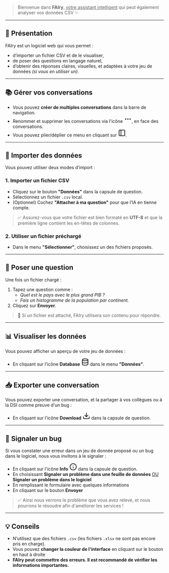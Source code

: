 > Bienvenue dans **FAIry**, <u>votre assistant intelligent</u> qui peut également analyser vos données CSV ✨

---

## 🚀 Présentation

FAIry est un logiciel web qui vous permet :
- d’importer un fichier CSV et de le visualiser,
- de poser des questions en langage naturel,
- d’obtenir des réponses claires, visuelles, et adaptées à votre jeu de données *(si vous en utiliser un)*.

---

## 📚 Gérer vos conversations

- Vous pouvez **créer de multiples conversations** dans la barre de navigation.
- Renommer et supprimer les conversations via l'icône <svg xmlns="http://www.w3.org/2000/svg" width="24" height="24" viewBox="0 0 24 24" fill="none" stroke="currentColor" stroke-width="2" stroke-linecap="round" stroke-linejoin="round" class="lucide lucide-ellipsis-icon lucide-ellipsis"><circle cx="12" cy="12" r="1"/><circle cx="19" cy="12" r="1"/><circle cx="5" cy="12" r="1"/></svg>, en face des conversations.
- Vous pouvez plier/déplier ce menu en cliquant sur <svg xmlns="http://www.w3.org/2000/svg" width="24" height="24" viewBox="0 0 24 24" fill="none" stroke="currentColor" stroke-width="2" stroke-linecap="round" stroke-linejoin="round" class="lucide lucide-panel-left-icon lucide-panel-left"><rect width="18" height="18" x="3" y="3" rx="2"/><path d="M9 3v18"/></svg>.

---

## 📂 Importer des données

Vous pouvez utiliser deux modes d’import :

### 1. **Importer un fichier CSV**
- Cliquez sur le bouton **"Données"** dans la capsule de question.
- Sélectionnez un fichier `.csv` local.
- (Optionnel) Cochez **"Attacher à ma question"** pour que l’IA en tienne compte.

> ✅ Assurez-vous que votre fichier est bien formaté en **UTF-8** et que la première ligne contient les en-têtes de colonnes.

### 2. **Utiliser un fichier préchargé**
- Dans le menu **"Sélectionner"**, choisissez un des fichiers proposés.

---

## 💬 Poser une question

Une fois un fichier chargé :
1. Tapez une question comme :
   - *Quel est le pays avec le plus grand PIB ?*
   - *Fais un histogramme de la population par continent.*
2. Cliquez sur **Envoyer**.

> 🧠 Si un fichier est attaché, FAIry utilisera son contenu pour répondre.

---

## 📊 Visualiser les données

Vous pouvez afficher un aperçu de votre jeu de données :
- En cliquant sur l’icône **Database** <svg xmlns="http://www.w3.org/2000/svg" width="24" height="24" viewBox="0 0 24 24" fill="none" stroke="currentColor" stroke-width="2" stroke-linecap="round" stroke-linejoin="round" class="lucide lucide-database-icon lucide-database"><ellipse cx="12" cy="5" rx="9" ry="3"/><path d="M3 5V19A9 3 0 0 0 21 19V5"/><path d="M3 12A9 3 0 0 0 21 12"/></svg>  dans le menu **"Données"**.

---

## 📥 Exporter une conversation

Vous pouvez exporter une conversation, et la partager à vos collègues ou à la DSI comme preuve d'un bug :
- En cliquant sur l'icône **Download** <svg xmlns="http://www.w3.org/2000/svg" width="24" height="24" viewBox="0 0 24 24" fill="none" stroke="currentColor" stroke-width="2" stroke-linecap="round" stroke-linejoin="round" class="lucide lucide-download-icon lucide-download"><path d="M12 15V3"/><path d="M21 15v4a2 2 0 0 1-2 2H5a2 2 0 0 1-2-2v-4"/><path d="m7 10 5 5 5-5"/></svg> dans la capsule de question.

---

## 🦟 Signaler un bug

Si vous constater une erreur dans un jeu de donnée proposé ou un bug dans le logiciel, nous vous invitons à le signaler :
- En cliquant sur l'icône **Info** <svg xmlns="http://www.w3.org/2000/svg" width="24" height="24" viewBox="0 0 24 24" fill="none" stroke="currentColor" stroke-width="2" stroke-linecap="round" stroke-linejoin="round" class="lucide lucide-info-icon lucide-info"><circle cx="12" cy="12" r="10"/><path d="M12 16v-4"/><path d="M12 8h.01"/></svg> dans la capsule de question.
- En choisissant **Signaler un problème dans une feuille de données** <u>OU</u> **Signaler un problème dans le logiciel**
- En remplissant le formulaire avec quelques informations
- En cliquant sur le bouton **Envoyer**
> ✅ Ainsi nous verrons le problème que vous avez relevé, et nous pourrons le résoudre afin d'améliorer les services !

---

## 💡 Conseils

- N’utilisez que des fichiers `.csv` (les fichiers `.xlsx` ne sont pas encore pris en charge).
- Vous pouvez **changer la couleur de l'interface** en cliquant sur le bouton en haut à droite
- **FAIry peut commettre des erreurs. Il est recommandé de vérifier les informations importantes.**
